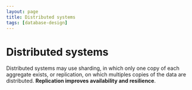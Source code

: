 ```yaml
---
layout: page
title: Distributed systems
tags: [database-design]
---
```


# Distributed systems
Distributed systems may use sharding, in which only one copy of each aggregate
exists, or replication, on which multiples copies of the data are distributed.
**Replication improves availability and resilience**.
